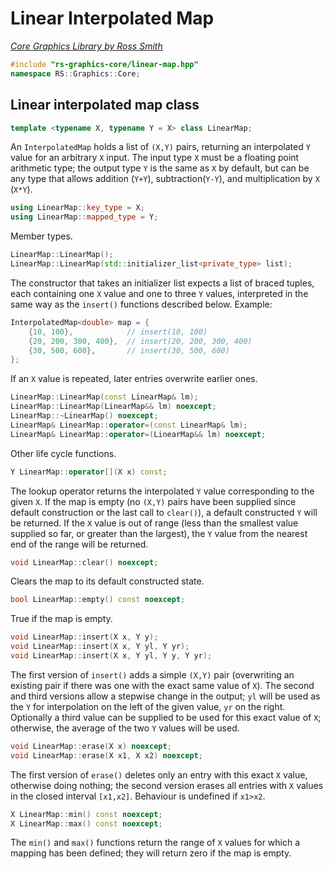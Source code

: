 # Linear Interpolated Map

_[Core Graphics Library by Ross Smith](index.html)_

```c++
#include "rs-graphics-core/linear-map.hpp"
namespace RS::Graphics::Core;
```

## Linear interpolated map class

```c++
template <typename X, typename Y = X> class LinearMap;
```

An `InterpolatedMap` holds a list of `(X,Y)` pairs, returning an interpolated
`Y` value for an arbitrary `X` input. The input type `X` must be a floating
point arithmetic type; the output type `Y` is the same as `X` by default, but
can be any type that allows addition (`Y+Y`), subtraction(`Y-Y`), and
multiplication by `X` (`X*Y`).

```c++
using LinearMap::key_type = X;
using LinearMap::mapped_type = Y;
```

Member types.

```c++
LinearMap::LinearMap();
LinearMap::LinearMap(std::initializer_list<private_type> list);
```

The constructor that takes an initializer list expects a list of braced
tuples, each containing one `X` value and one to three `Y` values,
interpreted in the same way as the `insert()` functions described below.
Example:

```c++
InterpolatedMap<double> map = {
    {10, 100},            // insert(10, 100)
    {20, 200, 300, 400},  // insert(20, 200, 300, 400)
    {30, 500, 600},       // insert(30, 500, 600)
};
```

If an `X` value is repeated, later entries overwrite earlier ones.

```c++
LinearMap::LinearMap(const LinearMap& lm);
LinearMap::LinearMap(LinearMap&& lm) noexcept;
LinearMap::~LinearMap() noexcept;
LinearMap& LinearMap::operator=(const LinearMap& lm);
LinearMap& LinearMap::operator=(LinearMap&& lm) noexcept;
```

Other life cycle functions.

```c++
Y LinearMap::operator[](X x) const;
```

The lookup operator returns the interpolated `Y` value corresponding to the
given `X`. If the map is empty (no `(X,Y)` pairs have been supplied since
default construction or the last call to `clear()`), a default constructed
`Y` will be returned. If the `X` value is out of range (less than the
smallest value supplied so far, or greater than the largest), the `Y` value
from the nearest end of the range will be returned.

```c++
void LinearMap::clear() noexcept;
```

Clears the map to its default constructed state.

```c++
bool LinearMap::empty() const noexcept;
```

True if the map is empty.

```c++
void LinearMap::insert(X x, Y y);
void LinearMap::insert(X x, Y yl, Y yr);
void LinearMap::insert(X x, Y yl, Y y, Y yr);
```

The first version of `insert()` adds a simple `(X,Y)` pair (overwriting an
existing pair if there was one with the exact same value of `X`). The second
and third versions allow a stepwise change in the output; `yl` will be used
as the `Y` for interpolation on the left of the given value, `yr` on the
right. Optionally a third value can be supplied to be used for this exact
value of `X`; otherwise, the average of the two `Y` values will be used.

```c++
void LinearMap::erase(X x) noexcept;
void LinearMap::erase(X x1, X x2) noexcept;
```

The first version of `erase()` deletes only an entry with this exact `X`
value, otherwise doing nothing; the second version erases all entries with
`X` values in the closed interval `[x1,x2]`. Behaviour is undefined if
`x1>x2`.

```c++
X LinearMap::min() const noexcept;
X LinearMap::max() const noexcept;
```

The `min()` and `max()` functions return the range of `X` values for which a
mapping has been defined; they will return zero if the map is empty.

